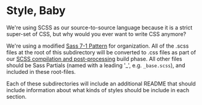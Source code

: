 # Style, Baby

We're using SCSS as our source-to-source language because it is a strict super-set of CSS, but why would you ever want to write CSS anymore?

We're using a modified [Sass 7-1 Pattern] for organization. All of the .scss files at the root of this subdirectory will be converted to .css files as part of our [SCSS compilation and post-processing] build phase. All other files should be Sass Partials (named with a leading '_', e.g. `_base.scss`), and included in these root-files.

Each of these subdirectories will include an additional README that should include information about what kinds of styles should be include in each section.


[Sass 7-1 Pattern]: http://sass-guidelin.es/#the-7-1-pattern
[SCSS compilation and post-processing]: https://github.com/basho/basho_docs/blob/master/rake_libs/compile_css.rb